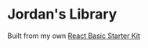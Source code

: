 # Jordan's Library

Built from my own [React Basic Starter Kit](https://github.com/mjordancodes/React-Basic-Starter-Kit)
